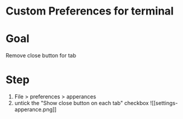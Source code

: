 # Custom Preferences for terminal

# Goal

Remove close button for tab 

# Step

1. File > preferences > apperances
2. untick the "Show close button on each tab" checkbox
![[settings-apperance.png]]